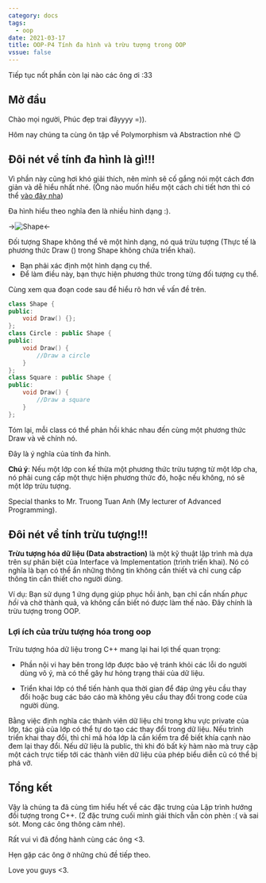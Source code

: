 ```yaml
---
category: docs
tags:
  - oop
date: 2021-03-17
title: OOP-P4 Tính đa hình và trừu tượng trong OOP
vssue: false
---
```


Tiếp tục nốt phần còn lại nào các ông ơi :33

<!-- more -->
## Mở đầu
Chào mọi người, Phúc đẹp trai đâyyyy =)).

Hôm nay chúng ta cùng ôn tập về Polymorphism và Abstraction nhé :wink:

## Đôi nét về tính đa hình là gì!!!
Vì phần này cũng hơi khó giải thích, nên mình sẽ cố gắng nói một cách đơn giản và dễ hiểu nhất nhé.
(Ông nào muốn hiểu một cách chi tiết hơn thì có thể [vào đây nha](https://www.geeksforgeeks.org/polymorphism-in-c/))

Đa hình hiểu theo nghĩa đen là nhiều hình dạng :).

->![Shape](https://images2.imgbox.com/d0/a0/VntEiqfU_o.png)<-

Đối tượng Shape không thể vẽ một hình dạng, nó quá
trừu tượng (Thực tế là phương thức Draw () trong Shape
không chứa triển khai).
- Bạn phải xác định một hình dạng cụ thể.
- Để làm điều này, bạn thực hiện phương thức trong từng đối tượng cụ thể.

Cùng xem qua đoạn code sau để hiểu rõ hơn về vấn đề trên.

```cpp
class Shape {
public:
    void Draw() {};
};
class Circle : public Shape {
public:
    void Draw() {
        //Draw a circle
    }
};
class Square : public Shape {
public:
    void Draw() {
        //Draw a square
    }
};
```

Tóm lại, mỗi class có thể phản hồi khác nhau đến cùng một phương thức Draw và vẽ chính nó.

Đây là ý nghĩa của tính đa hình.

**Chú ý**: Nếu một lớp con kế thừa một phương thức trừu tượng từ
một lớp cha, nó phải cung cấp một
thực hiện phương thức đó, hoặc nếu không, nó sẽ
một lớp trừu tượng.

Special thanks to Mr. Truong Tuan Anh (My lecturer of Advanced Programming).

## Đôi nét về tính trừu tượng!!!
**Trừu tượng hóa dữ liệu (Data abstraction)** là một kỹ thuật lập trình mà dựa trên sự phân biệt của Interface và Implementation (trình triển khai).
Nó có nghĩa là bạn có thể ẩn những thông tin không cần thiết và chỉ cung cấp thông tin cần thiết cho người dùng.

Ví dụ: Bạn sử dụng 1 ứng dụng giúp phục hồi ảnh, bạn chỉ cần nhấn *phục hồi* và chờ thành quả, và không cần biết nó được làm thế nào. Đây chính là trừu tượng trong OOP.

### Lợi ích của trừu tượng hóa trong oop
Trừu tượng hóa dữ liệu trong C++ mang lại hai lợi thế quan trọng:

- Phần nội vi hay bên trong lớp được bảo vệ tránh khỏi các lỗi do người dùng vô ý, mà có thể gây hư hỏng trạng thái của dữ liệu.

- Triển khai lớp có thể tiến hành qua thời gian để đáp ứng yêu cầu thay đổi hoặc bug các báo cáo mà không yêu cầu thay đổi trong code của người dùng.

Bằng việc định nghĩa các thành viên dữ liệu chỉ trong khu vực private của lớp, tác giả của lớp có thể tự do tạo các thay đổi trong dữ liệu. Nếu trình triển khai thay đổi, thì chỉ mã hóa lớp là cần kiểm tra để biết khía cạnh nào đem lại thay đổi. Nếu dữ liệu là public, thì khi đó bất kỳ hàm nào mà truy cập một cách trực tiếp tới các thành viên dữ liệu của phép biểu diễn cũ có thể bị phá vỡ.

## Tổng kết
Vậy là chúng ta đã cùng tìm hiểu hết về các đặc trưng của Lập trình hướng đối tượng trong C++.
(2 đặc trưng cuối mình giải thích vẫn còn phèn :( và sai sót. Mong các ông thông cảm nhé).

Rất vui vì đã đồng hành cùng các ông <3.

Hẹn gặp các ông ở những chủ đề tiếp theo.

Love you guys <3.
